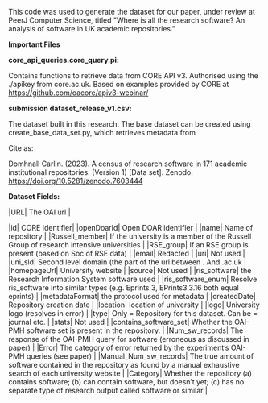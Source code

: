 
This code was used to generate the dataset for our paper, under review at PeerJ Computer Science, titled "Where is all the research software? An
analysis of software in UK academic repositories."

**Important Files**

**core_api_queries.core_query.pi:**

Contains functions to retrieve data from CORE API v3. Authorised using the ./apikey from core.ac.uk.
Based on examples provided by CORE at https://github.com/oacore/apiv3-webinar/

**submission dataset_release_v1.csv:**

The dataset built in this research.  The base dataset can be created using create_base_data_set.py, which retrieves metadata from 

Cite as:

Domhnall Carlin. (2023). A census of research software in 171 academic institutional repositories. (Version 1) [Data set]. Zenodo. https://doi.org/10.5281/zenodo.7603444



**Dataset Fields:**

|URL|	The OAI url  |

|id|	CORE Identifier|
|openDoarId|	Open DOAR identifier  |
|name|	Name of repository  |
|Russell_member|	If the university is a member of the Russell Group of research intensive universities  |
|RSE_group|	If an RSE group is present (based on Soc of RSE data)  |
|email|	Redacted  |
|uri|	Not used  |
|uni_sld|	Second level domain (the part of the url between . And .ac.uk  |
|homepageUrl|	University website  |
|source|	Not used  |
|ris_software|	the Research Information System software used  |
|ris_software_enum|	Resolve ris_software into similar types (e.g. Eprints 3, EPrints3.3.16 both equal eprints)  |
|metadataFormat|	the protocol used for metadata  |
|createdDate|	Repository creation date  |
|location|	location of university  |
|logo|	University logo (resolves in error)  |
|type|	Only = Repository for this dataset. Can be = journal etc.  |
|stats|	Not used  |
|contains_software_set|	Whether the OAI-PMH software set is present in the repository.  |
|Num_sw_records|	The response of the OAI-PMH query for software (erroneous as discussed in paper)  |
|Error|	The category of error returned by the experiment’s OAI-PMH queries (see paper)  |
|Manual_Num_sw_records|	The true amount of software contained in the repository as found by a manual exhaustive search of each university website  |
|Category|	Whether the repository (a) contains software; (b) can contain software, but doesn’t yet; (c) has no separate type of research output called software or similar  |
